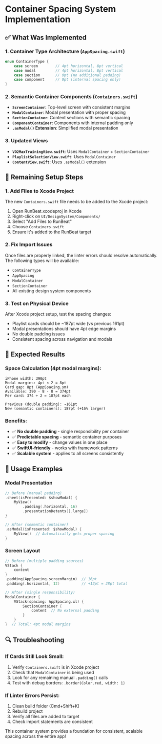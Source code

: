 # Container Spacing System Implementation

## ✅ What Was Implemented

### 1. Container Type Architecture (`AppSpacing.swift`)
```swift
enum ContainerType {
    case screen        // 4pt horizontal, 8pt vertical
    case modal         // 4pt horizontal, 8pt vertical  
    case section       // 0pt (no additional padding)
    case component     // 0pt (internal spacing only)
}
```

### 2. Semantic Container Components (`Containers.swift`)
- **`ScreenContainer`**: Top-level screen with consistent margins
- **`ModalContainer`**: Modal presentation with proper spacing
- **`SectionContainer`**: Content sections with semantic spacing
- **`ComponentContainer`**: Components with internal padding only
- **`.asModal()` Extension**: Simplified modal presentation

### 3. Updated Views
- **`VO2MaxTrainingView.swift`**: Uses `ModalContainer` + `SectionContainer`
- **`PlaylistSelectionView.swift`**: Uses `ModalContainer`
- **`ContentView.swift`**: Uses `.asModal()` extension

## 🔧 Remaining Setup Steps

### 1. Add Files to Xcode Project
The new `Containers.swift` file needs to be added to the Xcode project:

1. Open RunBeat.xcodeproj in Xcode
2. Right-click on `UI/DesignSystem/Components/`
3. Select "Add Files to RunBeat"
4. Choose `Containers.swift`
5. Ensure it's added to the RunBeat target

### 2. Fix Import Issues
Once files are properly linked, the linter errors should resolve automatically. The following types will be available:
- `ContainerType`
- `AppSpacing`
- `ModalContainer`
- `SectionContainer`
- All existing design system components

### 3. Test on Physical Device
After Xcode project setup, test the spacing changes:
- Playlist cards should be ~187pt wide (vs previous 161pt)
- Modal presentations should have 4pt edge margins
- No double padding issues
- Consistent spacing across navigation and modals

## 🎯 Expected Results

### Space Calculation (4pt modal margins):
```
iPhone width: 390pt
Modal margins: 4pt × 2 = 8pt
Card gap: 8pt (AppSpacing.sm)
Available: 390 - 8 - 8 = 374pt
Per card: 374 ÷ 2 = 187pt each

Previous (double padding): ~161pt
New (semantic containers): 187pt (+16% larger)
```

### Benefits:
- ✅ **No double padding** - single responsibility per container
- ✅ **Predictable spacing** - semantic container purposes
- ✅ **Easy to modify** - change values in one place
- ✅ **SwiftUI-friendly** - works with framework patterns
- ✅ **Scalable system** - applies to all screens consistently

## 📱 Usage Examples

### Modal Presentation
```swift
// Before (manual padding)
.sheet(isPresented: $showModal) {
    MyView()
        .padding(.horizontal, 16)
        .presentationDetents([.large])
}

// After (semantic container)
.asModal(isPresented: $showModal) {
    MyView()  // Automatically gets proper spacing
}
```

### Screen Layout
```swift
// Before (multiple padding sources)
VStack {
    content
}
.padding(AppSpacing.screenMargin)  // 16pt
.padding(.horizontal, 12)          // +12pt = 28pt total

// After (single responsibility)
ModalContainer {
    VStack(spacing: AppSpacing.xl) {
        SectionContainer {
            content  // No external padding
        }
    }
}  // Total: 4pt modal margins
```

## 🔍 Troubleshooting

### If Cards Still Look Small:
1. Verify `Containers.swift` is in Xcode project
2. Check that `ModalContainer` is being used
3. Look for any remaining manual `.padding()` calls
4. Test with debug borders: `.border(Color.red, width: 1)`

### If Linter Errors Persist:
1. Clean build folder (Cmd+Shift+K)
2. Rebuild project
3. Verify all files are added to target
4. Check import statements are consistent

This container system provides a foundation for consistent, scalable spacing across the entire app!

